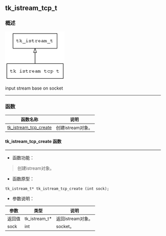 ## tk\_istream\_tcp\_t
### 概述
![image](images/tk_istream_tcp_t_0.png)

input stream base on socket

----------------------------------
### 函数
<p id="tk_istream_tcp_t_methods">

| 函数名称 | 说明 | 
| -------- | ------------ | 
| <a href="#tk_istream_tcp_t_tk_istream_tcp_create">tk\_istream\_tcp\_create</a> | 创建istream对象。 |
#### tk\_istream\_tcp\_create 函数
-----------------------

* 函数功能：

> <p id="tk_istream_tcp_t_tk_istream_tcp_create">创建istream对象。


* 函数原型：

```
tk_istream_t* tk_istream_tcp_create (int sock);
```

* 参数说明：

| 参数 | 类型 | 说明 |
| -------- | ----- | --------- |
| 返回值 | tk\_istream\_t* | 返回istream对象。 |
| sock | int | socket。 |

